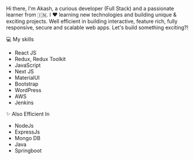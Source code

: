 Hi there, I'm Akash, a curious developer (Full Stack) and a passionate learner from 🇮🇳. I ❤️ learning new technologies and building unique & exciting projects. Well efficient in building interactive, feature rich, fully responsive, secure and scalable web apps. Let's build something exciting?!

💻 My skills

<ul>
<li>React JS</li>
 <li>Redux, Redux Toolkit</li>
 <li>JavaScript</li>
 <li>Next JS</li>
 <li>MaterialUI</li>
 <li>Bootstrap</li>
 <li>WordPress</li>
 <li>AWS</li>
 <li>Jenkins</li>
</ul>

✨ Also Efficient In

<ul>
<li>NodeJs</li>
 <li>ExpressJs</li>
  <li>Mongo DB</li>
  <li>Java</li>
  <li>Springboot</li>
</ul>



